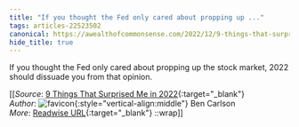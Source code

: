 ```yaml
---
title: "If you thought the Fed only cared about propping up ..."
tags: articles-22523502
canonical: https://awealthofcommonsense.com/2022/12/9-things-that-surprised-me-in-2022/
hide_title: true
---
```


If you thought the Fed only cared about propping up the stock market, 2022 should dissuade you from that opinion.


[[_Source_: [9 Things That Surprised Me in 2022](https://awealthofcommonsense.com/2022/12/9-things-that-surprised-me-in-2022/){:target="_blank"}<br>
_Author_: ![favicon](https://s2.googleusercontent.com/s2/favicons?domain=awealthofcommonsense.com){:style="vertical-align:middle"} Ben Carlson<br>
_More_: [Readwise URL](https://readwise.io/open/443053097){:target="_blank"}
::wrap]]